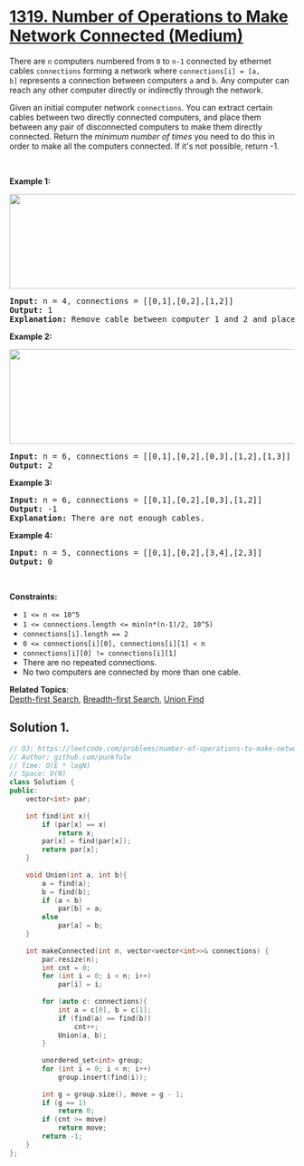 # [1319. Number of Operations to Make Network Connected (Medium)](https://leetcode.com/problems/number-of-operations-to-make-network-connected/)

<p>There are&nbsp;<code>n</code>&nbsp;computers numbered from&nbsp;<code>0</code>&nbsp;to&nbsp;<code>n-1</code>&nbsp;connected by&nbsp;ethernet cables&nbsp;<code>connections</code>&nbsp;forming a network where&nbsp;<code>connections[i] = [a, b]</code>&nbsp;represents a connection between computers&nbsp;<code>a</code>&nbsp;and&nbsp;<code>b</code>. Any computer&nbsp;can reach any other computer directly or indirectly through the network.</p>

<p>Given an initial computer network <code>connections</code>. You can extract certain cables between two directly connected computers, and place them between any pair of disconnected computers to make them directly connected. Return the <em>minimum number of times</em> you need to do this in order to make all the computers connected. If it's not possible, return -1.&nbsp;</p>

<p>&nbsp;</p>
<p><strong>Example 1:</strong></p>

<p><strong><img alt="" src="https://assets.leetcode.com/uploads/2020/01/02/sample_1_1677.png" style="width: 570px; height: 167px;"></strong></p>

<pre><strong>Input:</strong> n = 4, connections = [[0,1],[0,2],[1,2]]
<strong>Output:</strong> 1
<strong>Explanation:</strong> Remove cable between computer 1 and 2 and place between computers 1 and 3.
</pre>

<p><strong>Example 2:</strong></p>

<p><strong><img alt="" src="https://assets.leetcode.com/uploads/2020/01/02/sample_2_1677.png" style="width: 660px; height: 167px;"></strong></p>

<pre><strong>Input:</strong> n = 6, connections = [[0,1],[0,2],[0,3],[1,2],[1,3]]
<strong>Output:</strong> 2
</pre>

<p><strong>Example 3:</strong></p>

<pre><strong>Input:</strong> n = 6, connections = [[0,1],[0,2],[0,3],[1,2]]
<strong>Output:</strong> -1
<strong>Explanation:</strong> There are not enough cables.
</pre>

<p><strong>Example 4:</strong></p>

<pre><strong>Input:</strong> n = 5, connections = [[0,1],[0,2],[3,4],[2,3]]
<strong>Output:</strong> 0
</pre>

<p>&nbsp;</p>
<p><strong>Constraints:</strong></p>

<ul>
	<li><code>1 &lt;= n &lt;= 10^5</code></li>
	<li><code>1 &lt;= connections.length &lt;= min(n*(n-1)/2, 10^5)</code></li>
	<li><code>connections[i].length == 2</code></li>
	<li><code>0 &lt;= connections[i][0], connections[i][1]&nbsp;&lt; n</code></li>
	<li><code>connections[i][0] != connections[i][1]</code></li>
	<li>There are no repeated connections.</li>
	<li>No two computers are connected by more than one cable.</li>
</ul>

**Related Topics**:  
[Depth-first Search](https://leetcode.com/tag/depth-first-search/), [Breadth-first Search](https://leetcode.com/tag/breadth-first-search/), [Union Find](https://leetcode.com/tag/union-find/)

## Solution 1.

```cpp
// OJ: https://leetcode.com/problems/number-of-operations-to-make-network-connected/
// Author: github.com/punkfulw
// Time: O(E * logN)
// Space: O(N)
class Solution {
public:
    vector<int> par;
    
    int find(int x){
        if (par[x] == x)
            return x;
        par[x] = find(par[x]);
        return par[x];
    }
    
    void Union(int a, int b){
        a = find(a);
        b = find(b);
        if (a < b)
            par[b] = a;
        else
            par[a] = b;
    }
    
    int makeConnected(int n, vector<vector<int>>& connections) {
        par.resize(n);
        int cnt = 0;
        for (int i = 0; i < n; i++)
            par[i] = i;
        
        for (auto c: connections){
            int a = c[0], b = c[1];
            if (find(a) == find(b))
                cnt++;                
            Union(a, b);
        }
        
        unordered_set<int> group;
        for (int i = 0; i < n; i++)
            group.insert(find(i));
        
        int g = group.size(), move = g - 1;
        if (g == 1)
            return 0;
        if (cnt >= move)
            return move;
        return -1;
    }
};
```
